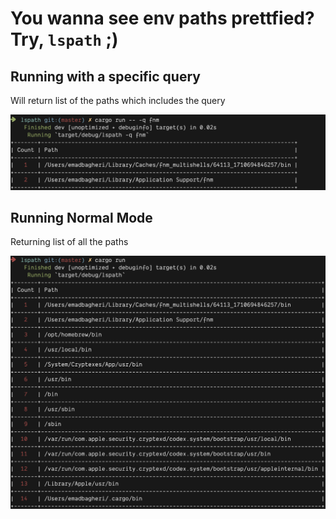 # You wanna see env paths prettfied? Try, `lspath` ;)

## Running with a specific query

Will return list of the paths which includes the query

![Running with specific keyword](/assets/with_query.png)

## Running Normal Mode

Returning list of all the paths

![Running Normal Mode](/assets/no_query.png)